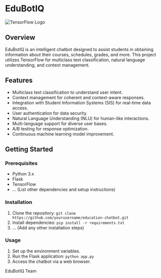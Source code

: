 # EduBotIQ

![TensorFlow Logo](tensorflow_logo.png)

## Overview

EduBotIQ is an intelligent chatbot designed to assist students in obtaining information about their courses, schedules, grades, and more. This project utilizes TensorFlow for multiclass text classification, natural language understanding, and context management.

## Features

- Multiclass text classification to understand user intent.
- Context management for coherent and context-aware responses.
- Integration with Student Information Systems (SIS) for real-time data access.
- User authentication for data security.
- Natural Language Understanding (NLU) for human-like interactions.
- Multi-language support for diverse user bases.
- A/B testing for response optimization.
- Continuous machine learning model improvement.

## Getting Started

### Prerequisites

- Python 3.x
- Flask
- TensorFlow
- ... (List other dependencies and setup instructions)

### Installation

1. Clone the repository: `git clone https://github.com/yourusername/education-chatbot.git`
2. Install dependencies: `pip install -r requirements.txt`
3. ... (Add any other installation steps)

### Usage

1. Set up the environment variables.
2. Run the Flask application: `python app.py`
3. Access the chatbot via a web browser.


EduBotIQ Team
